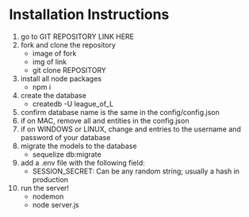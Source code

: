 # Installation Instructions
1. go to GIT REPOSITORY LINK HERE
2. fork and clone the repository
    - image of fork
    - img of link
    - git clone REPOSITORY
3. install all node packages
    - npm i
4. create the database
    - createdb -U <username> league_of_L
5. confirm database name is the same in the config/config.json
6. if on MAC, remove all <username> and <password> entities in the config.json
6. if on WINDOWS or LINUX, change <username> and <password> entries to the username and password of your database
7. migrate the models to the database
    - sequelize db:migrate
8. add a .env file with the following field: 
    - SESSION_SECRET: Can be any random string; usually a hash in production
9. run the server!
    - nodemon
    - node server.js
